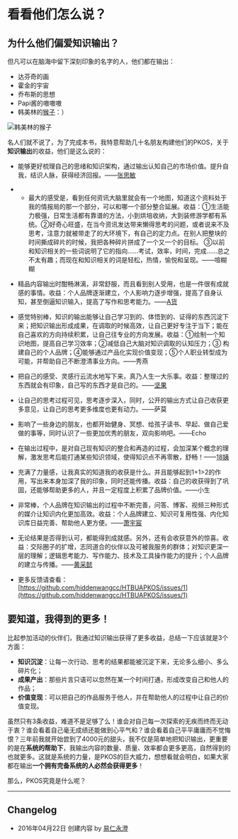 # 看看他们怎么说？

## 为什么他们偏爱知识输出？

但凡可以在脑海中留下深刻印象的名字的人，他们都在输出：
- 达芬奇的画
- 霍金的宇宙
- 乔布斯的思想
- Papi酱的嗷嗷嗷
- 韩美林的[猴子](http://baike.baidu.com/link?url=5eqU1dJjTdb2UWX1R6X0VMPEGIj0g-wBp9f2JL9BpI0X5QkScbPQfYIxTXVCnOzHnGQMiA9NdXhtB2vVMo30MWsV3OsUZggw68fwHQhpiza)：）

![韩美林的猴子](http://77fm42.com1.z0.glb.clouddn.com/kangkang.png)

名人们就不说了，为了完成本书，我特意帮助几十名朋友构建他们的PKOS，关于**知识输出**的收益，他们是这么说的：

- 能够更好梳理自己的思绪和知识架构，通过输出认知自己的市场价值。提升自我，结识人脉，获得经济回报。——[张思敏](http://blog.sina.com.cn/siminchang)
- - 最大的感受是，看到任何资讯大脑里就会有一个地图，知道这个资料处于我的情报局的那一个部分，可以和哪一个部分整合延展。收益：①生活能力极强，日常生活都有靠谱的方法，小到烘培收纳，大到装修游学都有系统。②好奇心旺盛，在当今资讯发达带来懒得思考的问题，或者说来不及思考，注意力就被带走了的大环境下，有自己的定力点。在别人把整块的时间撕成碎片的时候，我把各种碎片拼成了一个又一个的目标。 ③以前和知识相关的一些词说明了它的指向……考试，效率，时间，完成……总之不太有趣；而现在和知识相关的词是轻松，热情，愉悦和呈现。——喧糊糊
- 精品内容输出时酣畅淋漓，非常舒服，而且看到别人受用，也是一件很有成就感的事情。收益：个人品牌逐渐建立，个人影响力逐步增强，提高了自身认知，甚至倒逼知识输入，提高了写作和思考能力。——[A货](http://lvtory.com/)
- 感觉特别棒，知识的输出能够让自己学习到的、体悟到的、证得的东西沉淀下来；把知识输出形成成果，在调取的时候高效，让自己更好专注于当下；能在自己喜欢的方向持续积累，让自己往专业的方向发展。收益：①绘制一个知识地图，提高自己学习效率；②减低自己大脑对知识调取的认知压力；③ 构建自己的个人品牌；④能够通过产品化实现价值变现；⑤个人职业转型成为可能，并帮助自己不断澄清事业方向。——秀燕
- 把自己的感受、灵感行云流水地写下来，真乃人生一大乐事。收益：整理过的东西就会有印象，自己写的东西才是自己的。——[坚果](http://www.jianshu.com/users/c3b18d6bd357)
- 让自己的思考过程可见，思考逐步深入，同时，公开的输出方式让自己收获更多意见，让自己的思考更多维度也更有动力。——萨莫
- 影响了一些身边的朋友，也都开始健身、冥想、给孩子读书、早起、做自己爱做的事等，同时认识了一些更加优秀的朋友，双向影响吧。——Echo
- 在输出过程中，是对自己现有知识的整合和再造的过程，会加深某个概念的理解，激发思考后能打通某些知识领域，使得知识点不再零散，舒畅！——[18姨](http://www.jianshu.com/users/fc5015c49140/latest_articles)

- 充满了力量感，让我真实的知道我的收获是什么。并且能够起到1+1>2的作用，写出来本身加深了我的印象，同时还能传播。收益：自己的收获得到了巩固，还能够帮助更多的人，并且一定程度上积累了品牌价值。——小生
- 非常棒，个人品牌在知识输出的过程中不断完善，问答、博客、视频三种形式的媒介让知识内化更加高效。收益：个人品牌建立、知识可复用性强、内化知识库日益完善、帮助他人更方便。——[萧宇宸](http://www.xiaoyuchen.com/)
- 无论结果是否得到认可，都能得到成就感。另外，还有会收获意外的惊喜。收益：交际圈子的扩增，志同道合的伙伴以及可被我服务的群体；对知识更深一层的理解；逻辑思考能力、写作能力、技术及工具操作能力的提升；个人品牌的建立与传播。——[黄采懿](http://caie.me/)
- 更多反馈请查看：[https://github.com/hiddenwangcc/HTBUAPKOS/issues/1](https://github.com/hiddenwangcc/HTBUAPKOS/issues/1)


## 要知道，我得到的更多！

比起参加活动的伙伴们，我通过知识输出获得了更多收益，总结一下应该就是3个方面：
- **知识沉淀**：让每一次行动、思考的结果都能被沉淀下来，无论多么细小、多么碎片化；
- **成果产出**：那些片言只语可以忽然在某一个时间打通，形成改变自己和他人的作品；
- **价值变现**：可以把自己的作品服务于他人，并在帮助他人的过程中让自己的价值变现。

虽然只有3条收益，难道不是足够了么！谁会对自己每一次探索的无疾而终而无动于衷？谁会看着自己毫无成绩还能做到心平气和？谁会看着自己平平庸庸而不觉悔恨？三年前我就开始尝到了4000元的甜头，我不仅是简单地把知识输出，更重要的是在**系统的帮助下**，我输出内容的数量、质量、效率都会更多更高，自然得到的也就更多。这就是系统的力量，是PKOS的巨大威力，想想看就会明白，如果大家都在输出**一个拥有完备系统的人必然会获得更多**！

那么，PKOS究竟是什么呢？

---- 

## Changelog

- 2016年04月22日 创建内容 by [易仁永澄](http://blog.hiddenwangcc.com)
